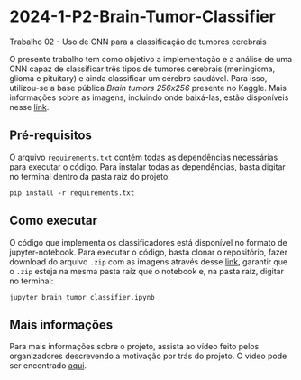 # 2024-1-P2-Brain-Tumor-Classifier
Trabalho 02 - Uso de CNN para a classificação de tumores cerebrais

O presente trabalho tem como objetivo a implementação e a análise de uma CNN capaz de classificar três tipos de tumores cerebrais (meningioma, glioma e pituitary) e ainda classificar um cérebro saudável. Para isso, utilizou-se a base pública *Brain tumors 256x256* presente no Kaggle. Mais informações sobre as imagens, incluindo onde baixá-las, estão disponíveis nesse [link](https://www.kaggle.com/datasets/thomasdubail/brain-tumors-256x256).



## Pré-requisitos

O arquivo `requirements.txt` contém todas as dependências necessárias para executar o código. Para instalar todas as dependências, basta digitar no terminal dentro da pasta raíz do projeto:
```
pip install -r requirements.txt
```

## Como executar

O código que implementa os classificadores está disponível no formato de jupyter-notebook. Para executar o código, basta clonar o repositório, fazer download do arquivo `.zip` com as imagens através desse [link](https://www.kaggle.com/datasets/thomasdubail/brain-tumors-256x256), garantir que o `.zip` esteja na mesma pasta raíz que o notebook e, na pasta raíz, digitar no terminal:

```
jupyter brain_tumor_classifier.ipynb
```

## Mais informações

Para mais informações sobre o projeto, assista ao vídeo feito pelos organizadores descrevendo a motivação por trás do projeto. O vídeo pode ser encontrado [aqui](https://www.youtube.com/watch?v=DArvKXh1C1o).
